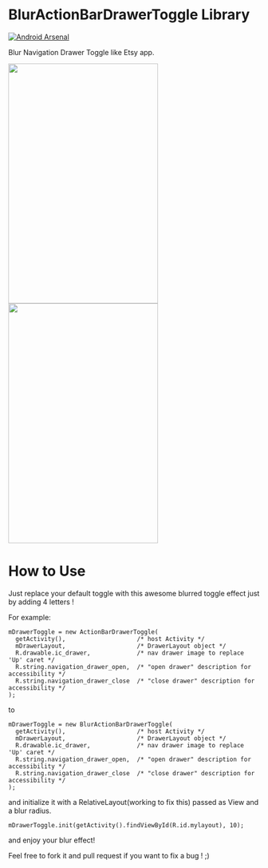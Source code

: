 BlurActionBarDrawerToggle Library
=========================
[![Android Arsenal](https://img.shields.io/badge/Android%20Arsenal-BlurActionBarDrawerToggle-brightgreen.svg?style=flat)](https://android-arsenal.com/details/1/874)

Blur Navigation Drawer Toggle like Etsy app.

<img src="https://raw.githubusercontent.com/charbgr/BlurActionBarDrawerToggle/master/Screenshot/BlurActionDrawerToggleClosed.png"  height="480" width="300" />
<img src="https://raw.githubusercontent.com/charbgr/BlurActionBarDrawerToggle/master/Screenshot/BlurActionDrawerToggleOpened.png"  height="480" width="300" />





How to Use
==========

Just replace your default toggle with this awesome blurred toggle effect just by adding 4 letters !

For example: 

```
mDrawerToggle = new ActionBarDrawerToggle(
  getActivity(),                    /* host Activity */
  mDrawerLayout,                    /* DrawerLayout object */
  R.drawable.ic_drawer,             /* nav drawer image to replace 'Up' caret */
  R.string.navigation_drawer_open,  /* "open drawer" description for accessibility */
  R.string.navigation_drawer_close  /* "close drawer" description for accessibility */
);
```
to
```
mDrawerToggle = new BlurActionBarDrawerToggle(
  getActivity(),                    /* host Activity */
  mDrawerLayout,                    /* DrawerLayout object */
  R.drawable.ic_drawer,             /* nav drawer image to replace 'Up' caret */
  R.string.navigation_drawer_open,  /* "open drawer" description for accessibility */
  R.string.navigation_drawer_close  /* "close drawer" description for accessibility */
);
```
and initialize it with a RelativeLayout(working to fix this) passed as View and a blur radius.
```
mDrawerToggle.init(getActivity().findViewById(R.id.mylayout), 10);
```

and enjoy your blur effect!

Feel free to fork it and pull request if you want to fix a bug ! ;)

